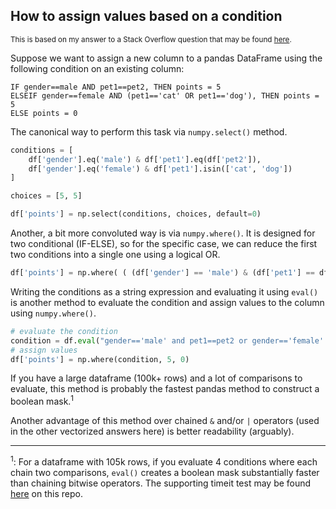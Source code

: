 ## How to assign values based on a condition

<sup>This is based on my answer to a Stack Overflow question that may be found [here](https://stackoverflow.com/a/73728391/19123103).</sup>


Suppose we want to assign a new column to a pandas DataFrame using the following condition on an existing column:
```none
IF gender==male AND pet1==pet2, THEN points = 5
ELSEIF gender==female AND (pet1=='cat' OR pet1=='dog'), THEN points = 5
ELSE points = 0
```

The canonical way to perform this task via `numpy.select()` method. 

```python
conditions = [
    df['gender'].eq('male') & df['pet1'].eq(df['pet2']),
    df['gender'].eq('female') & df['pet1'].isin(['cat', 'dog'])
]

choices = [5, 5]

df['points'] = np.select(conditions, choices, default=0)
```

Another, a bit more convoluted way is via `numpy.where()`. It is designed for two conditional (IF-ELSE), so for the specific case, we can reduce the first two conditions into a single one using a logical OR.
```python
df['points'] = np.where( ( (df['gender'] == 'male') & (df['pet1'] == df['pet2'] ) ) | ( (df['gender'] == 'female') & (df['pet1'].isin(['cat','dog'] ) ) ), 5, 0)
```

Writing the conditions as a string expression and evaluating it using `eval()` is another method to evaluate the condition and assign values to the column using `numpy.where()`. 
```python
# evaluate the condition 
condition = df.eval("gender=='male' and pet1==pet2 or gender=='female' and pet1==['cat','dog']")
# assign values
df['points'] = np.where(condition, 5, 0)
```
If you have a large dataframe (100k+ rows) and a lot of comparisons to evaluate, this method is probably the fastest pandas method to construct a boolean mask.<sup>1</sup>

Another advantage of this method over chained `&` and/or `|` operators (used in the other vectorized answers here) is better readability (arguably).

---

<sup>1</sup>: For a dataframe with 105k rows, if you evaluate 4 conditions where each chain two comparisons, `eval()` creates a boolean mask substantially faster than chaining bitwise operators. The supporting timeit test may be found [here](./timeit_test.py) on this repo.